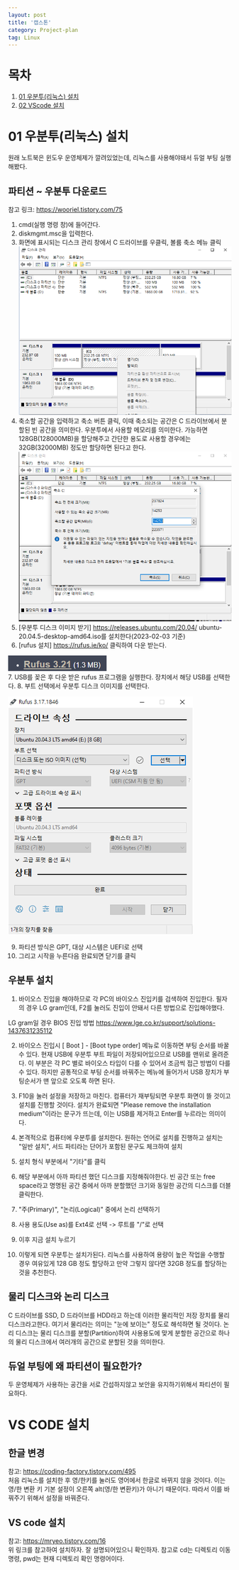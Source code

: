 ```yaml
---
layout: post
title: '캡스톤'
category: Project-plan
tag: Linux
---
```


# 목차
1. [01 우분투(리눅스) 설치](#01-우분투리눅스-설치)
2. [02 VScode 설치](#vs-code-설치)

# 01 우분투(리눅스) 설치
원래 노트북은 윈도우 운영체제가 깔려있었는데, 리눅스를 사용해야돼서 듀얼 부팅 실행해봤다.

## 파티션 ~ 우분투 다운로드
참고 링크: <https://wooriel.tistory.com/75>

1. cmd(실행 명령 창)에 들어간다.
2. diskmgmt.msc을 입력한다.
3. 화면에 표시되는 디스크 관리 창에서 C 드라이브를 우클릭, 볼륨 축소 메뉴 클릭  
  ![](/asset/images/20230203115038.png)  
4. 축소할 공간을 입력하고 축소 버튼 클릭, 이때 축소되는 공간은 C 드라이브에서 분할된 빈 공간을 의미한다. 우분투에서 사용할 메모리를 의미한다. 가능하면 128GB(128000MB)을 할당해주고 간단한 용도로 사용할 경우에는 32GB(32000MB) 정도만 할당하면 된다고 한다.   
  ![](/asset/images/20230203115925.png)  
5. [우분투 디스크 이미지 받기]
<https://releases.ubuntu.com/20.04/>
ubuntu-20.04.5-desktop-amd64.iso를 설치한다(2023-02-03 기준)
6. [rufus 설치]
<https://rufus.ie/ko/>
클릭하여 다운 받는다.

  ![](/asset/images/20230203122722.png)    
7. USB를 꽂은 후 다운 받은 rufus 프로그램을 실행한다. 장치에서 해당 USB를 선택한다.
8. 부트 선택에서 우분투 디스크 이미지를 선택한다.
   
  ![](/asset/images/20230203122942.png)    

9. 파티션 방식은 GPT, 대상 시스템은 UEFI로 선택
10. 그리고 시작을 누른다음 완료되면 닫기를 클릭
  
## 우분투 설치
1. 바이오스 진입을 해야하므로 각 PC의 바이오스 진입키를 검색하여 진입한다. 필자의 경우 LG gram인데, 
F2를 눌러도 진입이 안돼서 다른 방법으로 진입해야했다.

LG gram일 경우 BIOS 진입 방법
  <https://www.lge.co.kr/support/solutions-1437631235112>

2. 바이오스 진입시 [ Boot ] - [Boot type order] 메뉴로 이동하면 부팅 순서를 바꿀 수 있다. 현재 USB에 우분투 부트 파일이 저장되어있으므로 USB를 맨위로 올려준다. 이 부분은 각 PC 별로 바이오스 타입이 다를 수 있어서 조금씩 접근 방법이 다를 수 있다. 하지만 공통적으로 부팅 순서를 바꿔주는 메뉴에 들어가서 USB 장치가 부팅순서가 맨 앞으로 오도록 하면 된다.

3. F10을 눌러 설정을 저장하고 마친다. 컴퓨터가 재부팅되면 우분투 화면이 뜰 것이고 설치를 진행할 것이다. 설치가 완료되면 "Please remove the installation medium"이라는 문구가 뜨는데, 이는 USB를 제거하고 Enter를 누르라는 의미이다.

4. 본격적으로 컴퓨터에 우분투를 설치한다. 원하는 언어로 설치를 진행하고 설치는 "일반 설치", 서드 파티라는 단어가 포함된 문구도 체크하여 설치


5. 설치 형식 부분에서 "기타"를 클릭

6. 해당 부분에서 아까 파티션 했던 디스크를 지정해줘야한다. 빈 공간 또는 free space라고 명명된 공간 중에서 아까 분할했던 크기와 동일한 공간의 디스크를 더블 클릭한다.

7. "주(Primary)", "논리(Logical)" 중에서 논리 선택하기
8. 사용 용도(Use as)를 Ext4로 선택 -> 루트를 "/"로 선택
9. 이후 지금 설치 누르기
10. 이렇게 되면 우분투는 설치가된다. 리눅스를 사용하여 용량이 높은 작업을 수행할 경우 여유있게 128 GB 정도 할당하고 만약 그렇지 않다면 32GB 정도를 할당하는 것을 추천한다.  


## 물리 디스크와 논리 디스크
C 드라이브를 SSD, D 드라이브를 HDD라고 하는데 이러한 물리적인 저장 장치를 물리 디스크라고한다. 여기서 물리라는 의미는 "눈에 보이는" 정도로 해석하면 될 것이다. 논리 디스크는 물리 디스크를 분할(Partition)하여 사용용도에 맞게 분할한 공간으로 하나의 물리 디스크에서 여러개의 공간으로 분할된 것을 의미한다.


## 듀얼 부팅에 왜 파티션이 필요한가?
두 운영체제가 사용하는 공간을 서로 간섭하지않고 보안을 유지하기위해서 파티션이 필요하다.

# VS CODE 설치

## 한글 변경
참고: <https://coding-factory.tistory.com/495>  
처음 리눅스를 설치한 후 영/한키를 눌러도 영어에서 한글로 바뀌지 않을 것이다. 이는 영/한 변환 키 기본 설정이 오른쪽 alt(영/한 변환키)가 아니기 때문이다. 따라서 이를 바꿔주기 위해서 설정을 바꿔준다.

## VS code 설치
참고: <https://mryeo.tistory.com/16>  
위 링크를 참고하여 설치하자. 잘 설명되어있으니 확인하자. 참고로 cd는 디렉토리 이동 명령, pwd는 현재 디렉토리 확인 명령어이다.
